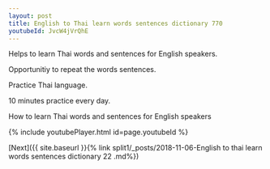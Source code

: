 ```yaml
---
layout: post
title: English to Thai learn words sentences dictionary 770 
youtubeId: JvcW4jVrQhE
---
```

 
 
Helps to learn Thai words and sentences for English speakers.

Opportunitiy to repeat the words sentences. 

Practice Thai language. 
 
10 minutes practice every day. 
 
How to learn Thai words and sentences for English speakers 
 
{% include youtubePlayer.html id=page.youtubeId %}
 
 
[Next]({{ site.baseurl }}{% link  split1/_posts/2018-11-06-English to thai learn words sentences dictionary 22 .md%})
 
